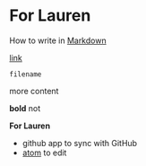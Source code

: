 # For Lauren

How to write in [Markdown](http://rmarkdown.rstudio.com/)

[link](github.com)

`filename`

more content

 **bold** not


 **For Lauren**

 * github app to sync with GitHub
 * [atom](https://atom.io/) to edit
